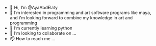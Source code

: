 - 👋 Hi, I’m @AyaAbdElaty
- 👀 I’m interested in programming and art software programs like maya, and i'm looking forward to combine my knowledge in art and programming 
- 🌱 I’m currently learning python
- 💞️ I’m looking to collaborate on ...
- 📫 How to reach me ...

<!---
AyaAbdElaty/AyaAbdElaty is a ✨ special ✨ repository because its `README.md` (this file) appears on your GitHub profile.
You can click the Preview link to take a look at your changes.
--->

